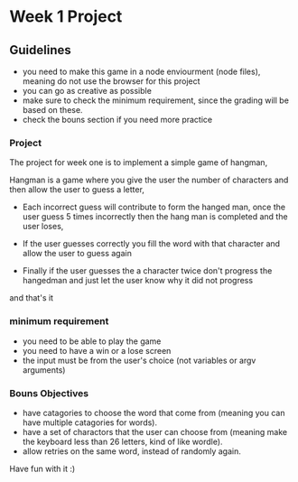 # Week 1 Project

## Guidelines 
- you need to make this game in a node enviourment (node files), meaning do not use the browser for this project
- you can go as creative as possible
- make sure to check the minimum requirement, since the grading will be based on these.
- check the bouns section if you need more practice

### Project
The project for week one is to implement a simple game of hangman, 

Hangman is a game where you give the user the number of characters and then allow the user to guess a letter, 

- Each incorrect guess will contribute to form the hanged man, once the user guess 5 times incorrectly then the hang man is completed and the user loses, 

- If the user guesses correctly you fill the word with that character and allow the user to guess again

- Finally if the user guesses the a character twice don't progress the hangedman and just let the user know why it did not progress

and that's it

### minimum requirement
- you need to be able to play the game
- you need to have a win or a lose screen
- the input must be from the user's choice (not variables or argv arguments)

### Bouns Objectives
- have catagories to choose the word that come from (meaning you can have multiple catagories for words).
- have a set of charactors that the user can choose from (meaning make the keyboard less than 26 letters, kind of like wordle).
- allow retries on the same word, instead of randomly again.


Have fun with it :)
